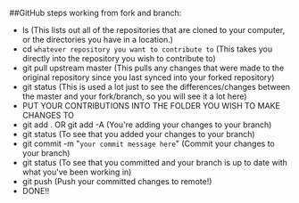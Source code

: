 ##GitHub steps working from fork and branch:

* ls (This lists out all of the repositories that are cloned to your computer, or the directories you have in a location.)
* cd `whatever repository you want to contribute to` (This takes you directly into the repository you wish to contribute to)
* git pull upstream master (This pulls any changes that were made to the original repository since you last synced into your forked repository)
* git status (This is used a lot just to see the differences/changes between the master and your fork/branch, so you will see it a lot here)
* PUT YOUR CONTRIBUTIONS INTO THE FOLDER YOU WISH TO MAKE CHANGES TO
* git add . OR git add -A (You're adding your changes to your branch)
* git status (To see that you added your changes to your branch)
* git commit -m "`your commit message here`" (Commit your changes to your branch)
* git status (To see that you committed and your branch is up to date with what you've been working in)
* git push (Push your committed changes to remote!)
* DONE!!


